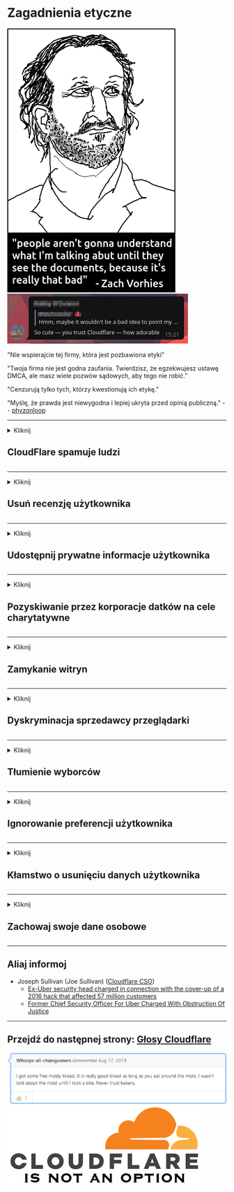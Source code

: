 # Zagadnienia etyczne

![](../image/itsreallythatbad.jpg)
![](../image/telegram/c81238387627b4bfd3dcd60f56d41626.jpg)

"Nie wspierajcie tej firmy, która jest pozbawiona etyki"

"Twoja firma nie jest godna zaufania. Twierdzisz, że egzekwujesz ustawę DMCA, ale masz wiele pozwów sądowych, aby tego nie robić."

"Cenzurują tylko tych, którzy kwestionują ich etykę."

"Myślę, że prawda jest niewygodna i lepiej ukryta przed opinią publiczną."  -- [phyzonloop](https://twitter.com/phyzonloop)


---


<details>
<summary>Kliknij

## CloudFlare spamuje ludzi
</summary>


Cloudflare wysyła wiadomości e-mail ze spamem do użytkowników spoza Cloudflare.

- Wysyłaj e-maile tylko do subskrybentów, którzy wyrazili zgodę
- Gdy użytkownik powie „stop”, przestań wysyłać e-maile

To takie proste. Ale Cloudflare to nie obchodzi.
Cloudflare powiedział, że korzystanie z ich usługi może powstrzymać wszystkich spamerów lub atakujących.
Jak możemy zatrzymać Cloudflare bez aktywowania Cloudflare?


| 🖼 | 🖼 |
| --- | --- |
| ![](../image/cfspam01.jpg) | ![](../image/cfspam03.jpg) |
| ![](../image/cfspam02.jpg) | ![](../image/cfspambrittany.jpg)<br>![](../image/cfspamtwtr.jpg) |

</details>

---

<details>
<summary>Kliknij

## Usuń recenzję użytkownika
</summary>


Cloudflare cenzuruje negatywne recenzje.
Jeśli opublikujesz na Twitterze tekst anty-Cloudflare, masz szansę otrzymać odpowiedź od pracownika Cloudflare z komunikatem „Nie, to nie jest”.
Jeśli opublikujesz negatywną recenzję w dowolnej witrynie z recenzjami, spróbują ją ocenzurować.


| 🖼 | 🖼 |
| --- | --- |
| ![](../image/cfcenrev_01.jpg)<br>![](../image/cfcenrev_02.jpg) | ![](../image/cfcenrev_03.jpg) |

</details>

---

<details>
<summary>Kliknij

## Udostępnij prywatne informacje użytkownika
</summary>


Cloudflare ma ogromny problem z nękaniem.
Cloudflare udostępnia dane osobowe osób, które narzekają na hostowane witryny.
Czasami proszą Cię o podanie prawdziwego dokumentu tożsamości.
Jeśli nie chcesz zostać nękany, napadnięty, potrącony lub zabity, lepiej trzymaj się z dala od witryn Cloudflared.


| 🖼 | 🖼 |
| --- | --- |
| ![](../image/cfdox_what.jpg) | ![](../image/cfdox_swat.jpg) |
| ![](../image/cfdox_kill.jpg) | ![](../image/cfdox_threat.jpg) |
| ![](../image/cfdox_dox.jpg) | ![](../image/cfdox_ex1.jpg)<br>![](../image/cfdox_ex2.jpg) |

</details>

---

<details>
<summary>Kliknij

## Pozyskiwanie przez korporacje datków na cele charytatywne
</summary>


CloudFlare prosi o datki na cele charytatywne.
To dość przerażające, że amerykańska korporacja prosi o pomoc charytatywną wraz z organizacjami non-profit, które mają dobre cele.
Jeśli lubisz blokować ludzi lub marnować czas innych osób, możesz zamówić pizzę dla pracowników Cloudflare.


![](../image/cfdonate.jpg)

</details>

---

<details>
<summary>Kliknij

## Zamykanie witryn
</summary>


Co zrobisz, jeśli Twoja witryna nagle przestanie działać?
Istnieją doniesienia, że ​​Cloudflare po cichu usuwa konfigurację użytkownika lub zatrzymuje usługę bez żadnego ostrzeżenia.
Sugerujemy znalezienie lepszego dostawcy.

![](../image/cftmnt.jpg)

</details>

---

<details>
<summary>Kliknij

## Dyskryminacja sprzedawcy przeglądarki
</summary>


CloudFlare daje preferencyjne traktowanie tym, którzy używają Firefoksa, jednocześnie wrogo traktując użytkowników innych niż Tor-Browser przez Tor.
Użytkownicy Tora, którzy słusznie odmawiają wykonania niewolnego javascript, również są wrogo traktowani.
Ta nierówność w dostępie jest nadużyciem neutralności sieci i nadużyciem władzy.

![](../image/browdifftbcx.gif)

- Po lewej: przeglądarka Tor, po prawej: Chrome. Ten sam adres IP.

![](../image/browserdiff.jpg)

- Po lewej: Javascript przeglądarki Tor wyłączony, pliki cookie włączone
- Po prawej: włączono JavaScript w przeglądarce Chrome, wyłączone pliki cookie

![](../image/cfsiryoublocked.jpg)

- QuteBrowser (pomocnicza przeglądarka) bez Tor (Clearnet IP)

| ***Przeglądarka*** | ***Dostęp do leczenia*** |
| --- | --- |
| Tor Browser (Włączono Javascript) | dostęp dozwolony |
| Firefox (Włączono Javascript) | dostęp zdegradowany |
| Chromium (Włączono Javascript) | dostęp zdegradowany |
| Chromium or Firefox (Javascript wyłączony) | brak dostępu |
| Chromium or Firefox (Cookie wyłączone) | brak dostępu |
| QuteBrowser | brak dostępu |
| lynx | brak dostępu |
| w3m | brak dostępu |
| wget | brak dostępu |


Dlaczego nie użyć przycisku Audio, aby rozwiązać łatwe wyzwanie?

Tak, jest przycisk audio, ale zawsze nie działa w przypadku Tora.
Otrzymasz tę wiadomość po kliknięciu:

```
Spróbuj ponownie później
Twój komputer lub sieć mogą wysyłać zautomatyzowane zapytania.
Aby chronić naszych użytkowników, nie możemy teraz przetworzyć Twojej prośby.
Aby uzyskać więcej informacji, odwiedź naszą stronę pomocy
```

</details>

---

<details>
<summary>Kliknij

## Tłumienie wyborców
</summary>


Wyborcy w stanach USA rejestrują się, aby ostatecznie głosować za pośrednictwem witryny internetowej sekretarza stanu w stanie ich zamieszkania.
Kontrolowane przez Republikanów sekretariaty stanu angażują się w tłumienie wyborców poprzez pośrednictwo w witrynie internetowej sekretarza stanu za pośrednictwem Cloudflare.
Wrogie traktowanie użytkowników Tora przez Cloudflare, jego pozycja MITM jako scentralizowanego globalnego punktu nadzoru i ogólnie jego szkodliwa rola sprawia, że ​​potencjalni wyborcy niechętnie się rejestrują.
Szczególnie liberałowie skłaniają się ku prywatności.
Formularze rejestracyjne wyborców zbierają poufne informacje o skłonnościach politycznych wyborcy, osobistym adresie fizycznym, numerze ubezpieczenia społecznego i dacie urodzenia.
Większość stanów udostępnia publicznie tylko podzbiór tych informacji, ale Cloudflare widzi wszystkie te informacje, gdy ktoś rejestruje się w celu głosowania.

Należy pamiętać, że rejestracja papierowa nie omija Cloudflare, ponieważ sekretarz stanu pracowników personelu wprowadzającego dane prawdopodobnie użyje strony internetowej Cloudflare do wprowadzenia danych.

| 🖼 | 🖼 |
| --- | --- |
| ![](../image/cfvotm_01.jpg) | ![](../image/cfvotm_02.jpg) |

- Change.org to słynna witryna służąca do zbierania głosów i podejmowania działań.
“ludzie na całym świecie rozpoczynają kampanie, mobilizują zwolenników i współpracują z decydentami w celu opracowywania rozwiązań.”
Niestety, wiele osób w ogóle nie może przeglądać change.org ze względu na agresywny filtr Cloudflare.
Blokuje się im podpisanie petycji, co wyklucza ich z procesu demokratycznego.
Korzystanie z innej platformy nieobsługiwanej w chmurze, takiej jak OpenPetition, pomaga rozwiązać problem.

| 🖼 | 🖼 |
| --- | --- |
| ![](../image/changeorgasn.jpg) | ![](../image/changeorgtor.jpg) |

- „Athenian Project” Cloudflare oferuje bezpłatną ochronę na poziomie przedsiębiorstwa dla stanowych i lokalnych witryn wyborczych.
Powiedzieli, że „ich wyborcy mają dostęp do informacji o wyborach i rejestracji wyborców”, ale jest to kłamstwo, ponieważ wiele osób po prostu nie może w ogóle przeglądać tej strony.

</details>

---

<details>
<summary>Kliknij

## Ignorowanie preferencji użytkownika
</summary>


Jeśli coś zrezygnujesz, spodziewasz się, że nie otrzymasz o tym e-maila.
Cloudflare ignoruje preferencje użytkownika i udostępnia dane firmom zewnętrznym bez zgody klienta.
Jeśli korzystasz z ich bezpłatnego abonamentu, czasami wysyłają do Ciebie e-mail z prośbą o zakup miesięcznej subskrypcji.

![](../image/cfviopl_tp.jpg)

</details>

---

<details>
<summary>Kliknij

## Kłamstwo o usunięciu danych użytkownika
</summary>


Według bloga tego byłego klienta Cloudflare, Cloudflare kłamie o usuwaniu kont.
W dzisiejszych czasach wiele firm przechowuje Twoje dane po zamknięciu lub usunięciu konta.
Większość dobrych firm wspomina o tym w swojej polityce prywatności.
Cloudflare? Nie.

```
2019-08-05 CloudFlare wysłał mi potwierdzenie, że usunęli moje konto.
2019-10-02 Otrzymałem wiadomość e-mail od CloudFlare „ponieważ jestem klientem”
```

Cloudflare nie wiedział o słowie „usunąć”.
Jeśli rzeczywiście został usunięty, dlaczego ten były klient otrzymał e-maila?
Wspomniał również, że polityka prywatności Cloudflare nie wspomina o tym.

```
Ich nowa polityka prywatności nie wspomina o przechowywaniu danych przez rok.
```

![](../image/cfviopl_notdel.jpg)

Jak możesz zaufać Cloudflare, jeśli ich polityka prywatności to KŁAMSTWO?

</details>

---

<details>
<summary>Kliknij

## Zachowaj swoje dane osobowe
</summary>


Usunięcie konta Cloudflare to trudny poziom.

```
Prześlij zgłoszenie do pomocy technicznej, korzystając z kategorii „Konto”,
i zażądaj usunięcia konta w treści wiadomości.
Nie możesz mieć żadnych domen ani kart kredytowych dołączonych do swojego konta, zanim poprosisz o usunięcie.
```

Otrzymasz tę wiadomość e-mail z potwierdzeniem.

![](../image/cf_deleteandkeep.jpg)

„Zaczęliśmy przetwarzać Twoją prośbę o usunięcie”, ale „Będziemy nadal przechowywać Twoje dane osobowe”.

Czy możesz temu „zaufać”?

</details>

---

## Aliaj informoj

- Joseph Sullivan (Joe Sullivan) ([Cloudflare CSO](https://twitter.com/eastdakota/status/1296522269313785862))
  - [Ex-Uber security head charged in connection with the cover-up of a 2016 hack that affected 57 million customers](https://www.businessinsider.com/uber-data-hack-security-head-joe-sullivan-charged-cover-up-2020-8)
  - [Former Chief Security Officer For Uber Charged With Obstruction Of Justice](https://www.justice.gov/usao-ndca/pr/former-chief-security-officer-uber-charged-obstruction-justice)


---

## Przejdź do następnej strony:   [Głosy Cloudflare](../PEOPLE.md)

![](../image/freemoldybread.jpg)
![](../image/cfisnotanoption.jpg)
